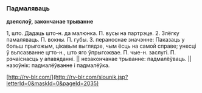 ### Падмаляваць
**дзеяслоў, закончанае трыванне**

1, што. Дадаць што-н. да малюнка. П. вусы на партрэце. 2. Злёгку памаляваць. П. вокны. П. губы. 3. пераноснае значэнне: Паказаць у больш прыгожым, цікавым выглядзе, чым ёсць на самой справе; унесці ў вьпсазванне цгто-н., што яго ўпрыгожвае. П. чые-н. заслугі. П. рэчаіснасць у апавяданні. || незакончанае трыванне: падмалёўваць. || назоўнік: падмалёўванне і падмалёўка.

<a rel="author">[http://rv-blr.com/](http://rv-blr.com/slounik.jsp?letterId=0&maskId=0&pageId=2035)</a>

